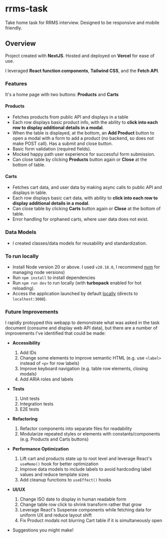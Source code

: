 # rrms-task
Take home task for RRMS interview. Designed to be responsive and mobile friendly.

## Overview
Project created with **NextJS**. Hosted and deployed on **Vercel** for ease of use.

I leveraged **React function components**, **Tailwind CSS**, and the **Fetch API**.


### Features
It's a home page with two buttons: **Products** and **Carts**

#### Products
- Fetches products from public API and displays in a table
- Each row displays basic product info, with the ability to **click into each row to display additional details in a modal**.
- When the table is displayed, at the bottom, an **Add Product** button to open a modal with a form to add a product (no backend, so does not make POST call). Has a submit and close button.
- Basic form validation (required fields).
- Mocked happy path user experience for successful form submission.
- Can close table by clicking **Products** button again or **Close** at the bottom of table.

#### Carts
- Fetches cart data, and user data by making async calls to public API and displays in table.
- Each row displays basic cart data, with ability to **click into each row to display additional details in a modal**.
- Can close table by clicking **Carts** button again or **Close** at the bottom of table.
- Error handling for orphaned carts, where user data does not exist.

### Data Models
- I created classes/data models for reusability and standardization.

### To run locally
- Install Node version 20 or above. I used `v20.18.0`, I recommend [nvm](https://github.com/nvm-sh/nvm) for managing node versions)
- Run `npm install` to install dependencies
- Run `npm run dev` to run locally (with **turbopack** enabled for hot reloading).
- Access the application launched by default [locally](localhost:3000) (directs to `localhost:3000`).


### Future Improvements
I rapidly protoyped this webapp to demonstrate what was asked in the task document (consume and display web API data), but there are a number of improvements I've identified that could be made:
- **Accessibility**
  1. Add IDs
  2. Change some elements to improve semantic HTML (e.g. use `<label>` instead of `<p>` for row labels)
  3. Improve keyboard navigation (e.g. table row elements, closing modals)
  4. Add ARIA roles and labels
- **Tests**
  1. Unit tests
  2. Integration tests
  3. E2E tests
- **Refactoring**
  1. Refactor components into separate files for readability
  2. Modularize repeated styles or elements with constants/components (e.g. Products and Carts buttons)
- **Performance Optimization**
  1. Lift cart and products state up to root level and leverage React's `useMemo()` hook for better optimization
  2. Improve data models to include labels to avoid hardcoding label values and reduce template sizes
  3. Add cleanup functions to `useEffect()` hooks
- **UI/UX**
  1. Change ISO date to display in human readable form
  2. Change table row click to shrink transform rather that grow
  3. Leverage React's Suspense components while fetching data for uniform UX and reduce layout shift
  4. Fix Product modals not blurring Cart table if it is simultaneously open

- Suggestions you might make!